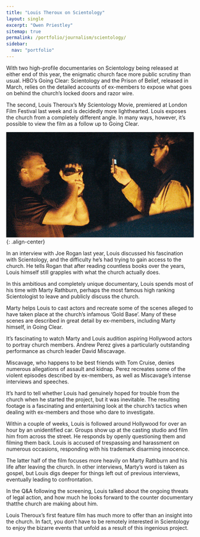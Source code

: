 ```yaml
---
title: "Louis Theroux on Scientology"
layout: single
excerpt: "Owen Priestley"
sitemap: true
permalink: /portfolio/journalism/scientology/
sidebar:
  nav: "portfolio"
---
```

With two high-profile documentaries on Scientology being released at either end of this year, the enigmatic church face more public scrutiny than usual. HBO’s Going Clear: Scientology and the Prison of Belief, released in March, relies on the detailed accounts of ex-members to expose what goes on behind the church’s locked doors and razor wire.  

The second, Louis Theroux’s My Scientology Movie, premiered at London Film Festival last week and is decidedly more lighthearted. Louis exposes the church from a completely different angle. In many ways, however, it’s possible to view the film as a follow up to Going Clear.  

![image-center](/images/scientology.jpeg){: .align-center}

In an interview with Joe Rogan last year, Louis discussed his fascination with Scientology, and the difficulty he’s had trying to gain access to the church. He tells Rogan that after reading countless books over the years, Louis himself still grapples with what the church actually does.

In this ambitious and completely unique documentary, Louis spends most of his time with Marty Rathburn, perhaps the most famous high ranking Scientologist to leave and publicly discuss the church.  

Marty helps Louis to cast actors and recreate some of the scenes alleged to have taken place at the church’s infamous ‘Gold Base’. Many of these scenes are described in great detail by ex-members, including Marty himself, in Going Clear.  

It’s fascinating to watch Marty and Louis audition aspiring Hollywood actors to portray church members. Andrew Perez gives a particularly outstanding performance as church leader David Miscavage.  

Miscavage, who happens to be best friends with Tom Cruise, denies numerous allegations of assault and kidnap. Perez recreates some of the violent episodes described by ex-members, as well as Miscavage’s intense interviews and speeches.  

It’s hard to tell whether Louis had genuinely hoped for trouble from the church when he started the project, but it was inevitable. The resulting footage is a fascinating and entertaining look at the church’s tactics when dealing with ex-members and those who dare to investigate.  

Within a couple of weeks, Louis is followed around Hollywood for over an hour by an unidentified car. Groups show up at the casting studio and film him from across the street. He responds by openly questioning them and filming them back. Louis is accused of trespassing and harassment on numerous occasions, responding with his trademark disarming innocence.  

The latter half of the film focuses more heavily on Marty Rathburn and his life after leaving the church. In other interviews, Marty’s word is taken as gospel, but Louis digs deeper for things left out of previous interviews, eventually leading to confrontation.  

In the Q&A following the screening, Louis talked about the ongoing threats of legal action, and how much he looks forward to the counter documentary thatthe church are making about him.  

Louis Theroux’s first feature film has much more to offer than an insight into the church. In fact, you don’t have to be remotely interested in Scientology to enjoy the bizarre events that unfold as a result of this ingenious project.  